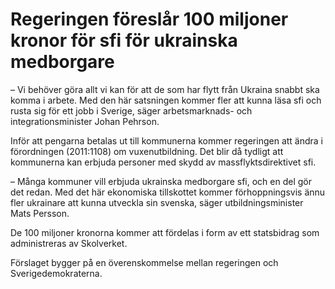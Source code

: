 # Regeringen föreslår 100 miljoner kronor för sfi för ukrainska medborgare

– Vi behöver göra allt vi kan för att de som har flytt från Ukraina snabbt ska komma i arbete. Med den här satsningen kommer fler att kunna läsa sfi och rusta sig för ett jobb i Sverige, säger arbetsmarknads- och integrationsminister Johan Pehrson.

Inför att pengarna betalas ut till kommunerna kommer regeringen att ändra i förordningen (2011:1108) om vuxenutbildning. Det blir då tydligt att kommunerna kan erbjuda personer med skydd av massflyktsdirektivet sfi.

– Många kommuner vill erbjuda ukrainska medborgare sfi, och en del gör det redan. Med det här ekonomiska tillskottet kommer förhoppningsvis ännu fler ukrainare att kunna utveckla sin svenska, säger utbildningsminister Mats Persson.

De 100 miljoner kronorna kommer att fördelas i form av ett statsbidrag som administreras av Skolverket.

Förslaget bygger på en överenskommelse mellan regeringen och Sverigedemokraterna.
